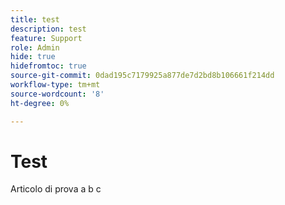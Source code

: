 ```yaml
---
title: test
description: test
feature: Support
role: Admin
hide: true
hidefromtoc: true
source-git-commit: 0dad195c7179925a877de7d2bd8b106661f214dd
workflow-type: tm+mt
source-wordcount: '8'
ht-degree: 0%

---
```


# Test

Articolo di prova a b c
